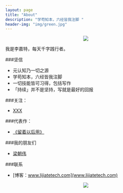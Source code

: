 ```yaml
---
layout: page
title: "About"
description: "学苟知本，六经皆我注脚 "
header-img: "img/green.jpg"
---
```



<center>
    <p><img src="http://7xlfkx.com1.z0.glb.clouddn.com/white2.jpg" align="center"></p>
</center>

我是李嘉特，每天千字践行者。


###坚信


- 元认知乃一切之源
- 学苟知本，六经皆我注脚 
- 一切技能皆可习得，包括写作
- 「持续」并不是坚持，写就是最好的回报


###关注：


- [XXX](http://www.666.com/)





###代表作：

- [《留着以后用》](http://woyebuzhidao.com/)


###我的朋友们

- [梁朝伟](http://广告位招租.me)

###联系

- [博客：www.lijiatetech.com](www.lijiatetech.com)

<center>
    <p><img src="http://i173.photobucket.com/albums/w63/cnfeat/2015-08-29-2_zpsqj7po8eo.png" align="center"></p>
</center>






